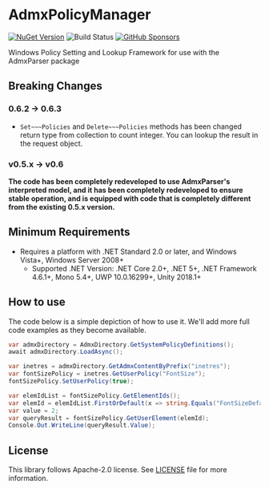 # AdmxPolicyManager

[![NuGet Version](https://img.shields.io/nuget/v/AdmxPolicyManager)](https://www.nuget.org/packages/AdmxPolicyManager/) ![Build Status](https://github.com/rkttu/AdmxPolicyManager/actions/workflows/dotnet.yml/badge.svg) [![GitHub Sponsors](https://img.shields.io/github/sponsors/rkttu)](https://github.com/sponsors/rkttu/)

Windows Policy Setting and Lookup Framework for use with the AdmxParser package

## Breaking Changes

### 0.6.2 -> 0.6.3

- `Set~~~Policies` and `Delete~~~Policies` methods has been changed return type from collection to count integer. You can lookup the result in the request object.

### v0.5.x -> v0.6

**The code has been completely redeveloped to use AdmxParser's interpreted model, and it has been completely redeveloped to ensure stable operation, and is equipped with code that is completely different from the existing 0.5.x version.**

## Minimum Requirements

- Requires a platform with .NET Standard 2.0 or later, and Windows Vista+, Windows Server 2008+
  - Supported .NET Version: .NET Core 2.0+, .NET 5+, .NET Framework 4.6.1+, Mono 5.4+, UWP 10.0.16299+, Unity 2018.1+

## How to use

The code below is a simple depiction of how to use it. We'll add more full code examples as they become available.

```csharp
var admxDirectory = AdmxDirectory.GetSystemPolicyDefinitions();
await admxDirectory.LoadAsync();

var inetres = admxDirectory.GetAdmxContentByPrefix("inetres");
var fontSizePolicy = inetres.GetUserPolicy("FontSize");
fontSizePolicy.SetUserPolicy(true);

var elemIdList = fontSizePolicy.GetElementIds();
var elemId = elemIdList.FirstOrDefault(x => string.Equals("FontSizeDefault", x, StringComparison.OrdinalIgnoreCase));
var value = 2;
var queryResult = fontSizePolicy.GetUserElement(elemId);
Console.Out.WriteLine(queryResult.Value);
```

## License

This library follows Apache-2.0 license. See [LICENSE](./LICENSE) file for more information.
